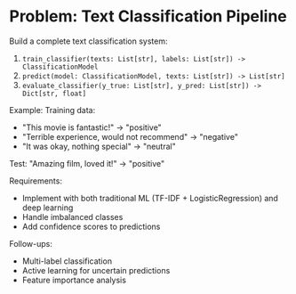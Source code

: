 # Problem: Text Classification Pipeline

Build a complete text classification system:
1. `train_classifier(texts: List[str], labels: List[str]) -> ClassificationModel`
2. `predict(model: ClassificationModel, texts: List[str]) -> List[str]`
3. `evaluate_classifier(y_true: List[str], y_pred: List[str]) -> Dict[str, float]`

Example:
Training data:
- "This movie is fantastic!" -> "positive"  
- "Terrible experience, would not recommend" -> "negative"
- "It was okay, nothing special" -> "neutral"

Test: "Amazing film, loved it!" -> "positive"

Requirements:
- Implement with both traditional ML (TF-IDF + LogisticRegression) and deep learning
- Handle imbalanced classes
- Add confidence scores to predictions

Follow-ups:
- Multi-label classification
- Active learning for uncertain predictions
- Feature importance analysis
